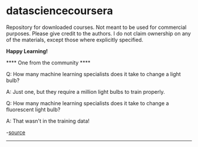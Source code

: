 # datasciencecoursera

Repository for downloaded courses.
Not meant to be used for commercial purposes.
Please give credit to the authors.
I do not claim ownership on any of the materials, except those where explicitly specified.

**Happy Learning!**


**** One from the community ****

Q: How many machine learning specialists does it take to change a light bulb?

A: Just one, but they require a million light bulbs to train properly.

Q: How many machine learning specialists does it take to change a fluorescent light bulb?

A: That wasn't in the training data!


-[source](https://datascience.stackexchange.com/questions/42621/data-science-related-funny-quotes)

**** ****
